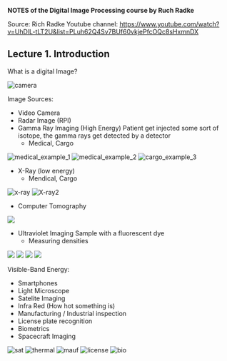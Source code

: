 **NOTES of the Digital Image Processing course by Ruch Radke**

Source:
  Rich Radke Youtube channel:
  https://www.youtube.com/watch?v=UhDlL-tLT2U&list=PLuh62Q4Sv7BUf60vkjePfcOQc8sHxmnDX
  
  
  
## Lecture 1. Introduction

What is a digital Image?

![camera](origin_of_image.png)

Image Sources:
- Video Camera
- Radar Image (RPI)
- Gamma Ray Imaging (High Energy)
    Patient get injected some sort of isotope, the gamma rays get detected by a detector
    - Medical, Cargo

![medical_example_1](medical_example_1.png)
![medical_example_2](medical_example_2.png)
![cargo_example_3](cargo_example_3.png)

- X-Ray (low energy)
    - Mendical, Cargo

![x-ray](x_ray_example.png)
![X-ray2](x_ray_example_2.png)

- Computer Tomography

![](Computational_tomography.png)

- Ultraviolet Imaging
  Sample with a fluorescent dye
  - Measuring densities

![](UV-die.png)
![](uv_example_1.png)
![](uv_example_2.png)
![](uv_example_3.png)

Visible-Band Energy:
  - Smartphones
  - Light Microscope
  - Satelite Imaging
  - Infra Red (How hot something is)
  - Manufacturing / Industrial inspection
  - License plate recognition
  - Biometrics
  - Spacecraft Imaging
  
![sat](satellite.png)
![thermal](thermal_image.jpeg)
![mauf](manufacturing_line.jpeg)
![license](license_plate_recognition.jpeg)
![bio](biometrics.jpg)
